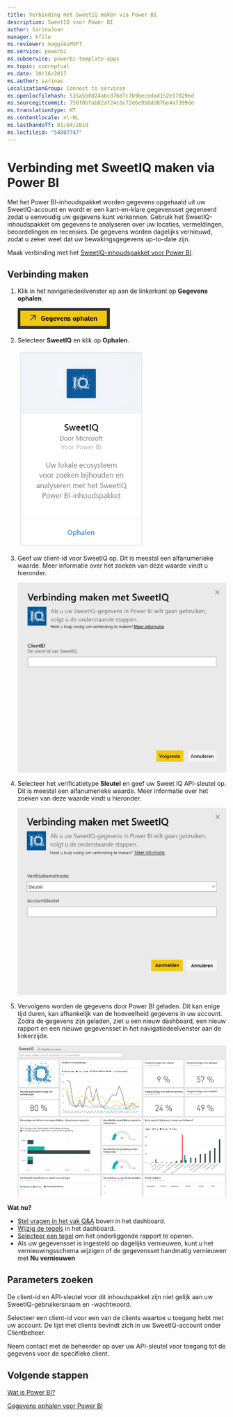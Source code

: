 ```yaml
---
title: Verbinding met SweetIQ maken via Power BI
description: SweetIQ voor Power BI
author: SarinaJoan
manager: kfile
ms.reviewer: maggiesMSFT
ms.service: powerbi
ms.subservice: powerbi-template-apps
ms.topic: conceptual
ms.date: 10/16/2017
ms.author: sarinas
LocalizationGroup: Connect to services
ms.openlocfilehash: 535a5b0d24abcd76d7c7b9becedad152e17829ed
ms.sourcegitcommit: 750f0bfab02af24c8c72e6e9bbdd876e4a7399de
ms.translationtype: HT
ms.contentlocale: nl-NL
ms.lasthandoff: 01/04/2019
ms.locfileid: "54007747"
---
```

# <a name="connect-to-sweetiq-with-power-bi"></a>Verbinding met SweetIQ maken via Power BI
Met het Power BI-inhoudspakket worden gegevens opgehaald uit uw SweetIQ-account en wordt er een kant-en-klare gegevensset gegeneerd zodat u eenvoudig uw gegevens kunt verkennen. Gebruik het SweetIQ-inhoudspakket om gegevens te analyseren over uw locaties, vermeldingen, beoordelingen en recensies. De gegevens worden dagelijks vernieuwd, zodat u zeker weet dat uw bewakingsgegevens up-to-date zijn.

Maak verbinding met het [SweetIQ-inhoudspakket voor Power BI](https://app.powerbi.com/groups/me/getdata/services/sweetiq).

## <a name="how-to-connect"></a>Verbinding maken
1. Klik in het navigatiedeelvenster op aan de linkerkant op **Gegevens ophalen**.
   
    ![](media/service-connect-to-sweetiq/getdata.png)
2. Selecteer **SweetIQ** en klik op **Ophalen**.
   
    ![](media/service-connect-to-sweetiq/sweetiq.png)
3. Geef uw client-id voor SweetIQ op. Dit is meestal een alfanumerieke waarde. Meer informatie over het zoeken van deze waarde vindt u hieronder.
   
    ![](media/service-connect-to-sweetiq/parameter.png)
4. Selecteer het verificatietype **Sleutel** en geef uw Sweet IQ API-sleutel op. Dit is meestal een alfanumerieke waarde. Meer informatie over het zoeken van deze waarde vindt u hieronder.
   
    ![](media/service-connect-to-sweetiq/credentials.png)
5. Vervolgens worden de gegevens door Power BI geladen. Dit kan enige tijd duren, kan afhankelijk van de hoeveelheid gegevens in uw account. Zodra de gegevens zijn geladen, ziet u een nieuw dashboard, een nieuw rapport en een nieuwe gegevensset in het navigatiedeelvenster aan de linkerzijde.
   
    ![](media/service-connect-to-sweetiq/dashboard.png)

**Wat nu?**

* [Stel vragen in het vak Q&A](consumer/end-user-q-and-a.md) boven in het dashboard.
* [Wijzig de tegels](service-dashboard-edit-tile.md) in het dashboard.
* [Selecteer een tegel](consumer/end-user-tiles.md) om het onderliggende rapport te openen.
* Als uw gegevensset is ingesteld op dagelijks vernieuwen, kunt u het vernieuwingsschema wijzigen of de gegevensset handmatig vernieuwen met **Nu vernieuwen**

## <a name="finding-parameters"></a>Parameters zoeken
De client-id en API-sleutel voor dit inhoudspakket zijn niet gelijk aan uw SweetIQ-gebruikersnaam en -wachtwoord.

Selecteer een client-id voor een van de clients waartoe u toegang hebt met uw account. De lijst met clients bevindt zich in uw SweetIQ-account onder Clientbeheer.

Neem contact met de beheerder op over uw API-sleutel voor toegang tot de gegevens voor de specifieke client.

## <a name="next-steps"></a>Volgende stappen
[Wat is Power BI?](power-bi-overview.md)

[Gegevens ophalen voor Power BI](service-get-data.md)

